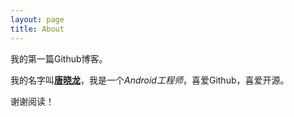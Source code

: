```yaml
---
layout: page
title: About
---
```


我的第一篇Github博客。

我的名字叫[**唐晓龙**](http://github.com/txlong)，我是一个*Android工程师*，喜爱Github，喜爱开源。

谢谢阅读！